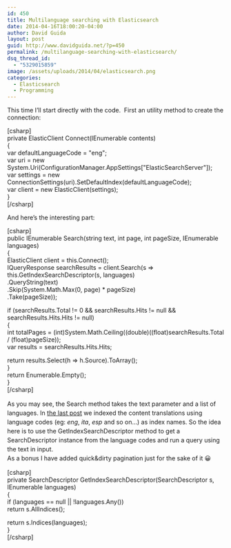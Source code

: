 ```yaml
---
id: 450
title: Multilanguage searching with Elasticsearch
date: 2014-04-16T18:00:20-04:00
author: David Guida
layout: post
guid: http://www.davidguida.net/?p=450
permalink: /multilanguage-searching-with-elasticsearch/
dsq_thread_id:
  - "5329015859"
image: /assets/uploads/2014/04/elasticsearch.png
categories:
  - Elasticsearch
  - Programming
---
```

This time I&#8217;ll start directly with the code.  First an utility method to create the connection:

[csharp]  
private ElasticClient Connect(IEnumerable contents)  
{  
var defaultLanguageCode = "eng";  
var uri = new System.Uri(ConfigurationManager.AppSettings["ElasticSearchServer"]);  
var settings = new ConnectionSettings(uri).SetDefaultIndex(defaultLanguageCode);  
var client = new ElasticClient(settings);  
}  
[/csharp]

And here&#8217;s the interesting part:

[csharp]  
public IEnumerable<SearchItem> Search(string text, int page, int pageSize, IEnumerable<string> languages)  
{  
ElasticClient client = this.Connect();  
IQueryResponse<SearchItem> searchResults = client.Search<SearchItem>(s => this.GetIndexSearchDescriptor(s, languages)  
.QueryString(text)  
.Skip(System.Math.Max(0, page) * pageSize)  
.Take(pageSize));

if (searchResults.Total != 0 && searchResults.Hits != null && searchResults.Hits.Hits != null)  
{  
int totalPages = (int)System.Math.Ceiling((double)((float)searchResults.Total / (float)pageSize));  
var results = searchResults.Hits.Hits;

return results.Select(h => h.Source).ToArray();  
}  
return Enumerable.Empty<SearchItem>();  
}  
[/csharp]

<span style="line-height: 1.5;">As you may see, the Search method takes the text parameter and a list of languages. In <a title="Multilanguage indexing with Elasticsearch" href="/multilanguage-indexing-with-elasticsearch/" target="_blank">the last post</a> we indexed the content translations using language codes (eg: <em>eng</em>, <em>ita</em>, <em>esp</em> and so on&#8230;) as index names. So the idea here is to use the GetIndexSearchDescriptor method to get a SearchDescriptor instance from the language codes and run a query using the text in input.<br /> As a bonus I have added quick&dirty pagination just for the sake of it 😀</span>

[csharp]  
private SearchDescriptor<SearchItem> GetIndexSearchDescriptor(SearchDescriptor<SearchItem> s, IEnumerable<string> languages)  
{  
if (languages == null || !languages.Any<string>())  
return s.AllIndices();

return s.Indices(languages);  
}  
[/csharp]

<div class="post-details-footer-widgets">
</div>
